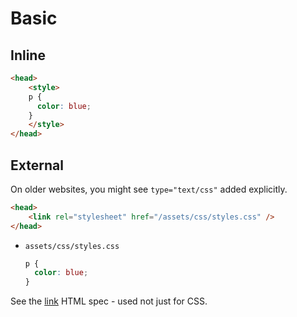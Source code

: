 # Basic


## Inline

```html
<head>
    <style>
    p {
      color: blue;
    }
    </style>
</head>
```

## External

On older websites, you might see `type="text/css"` added explicitly.

```html
<head>
    <link rel="stylesheet" href="/assets/css/styles.css" />
</head>
```

- `assets/css/styles.css`
    ```css
    p {
      color: blue;
    }
    ```

See the [link](https://html.spec.whatwg.org/multipage/semantics.html#the-link-element) HTML spec - used not just for CSS.
